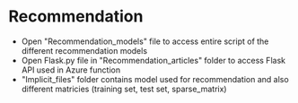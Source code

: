 # Recommendation

- Open "Recommendation_models" file to access entire script of the different recommendation models 
- Open Flask.py file in "Recommendation_articles" folder to access Flask API used in Azure function
- "Implicit_files" folder contains model used for recommendation and also different matricies (training set, test set, sparse_matrix)

